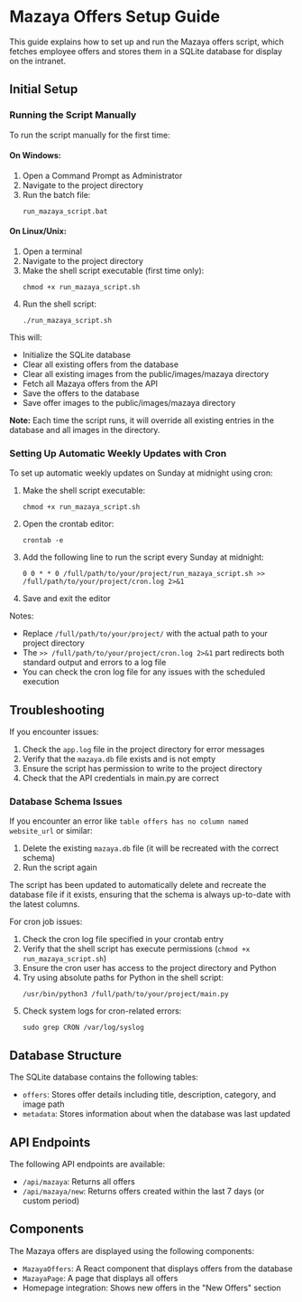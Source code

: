 # Mazaya Offers Setup Guide

This guide explains how to set up and run the Mazaya offers script, which fetches employee offers and stores them in a SQLite database for display on the intranet.

## Initial Setup

### Running the Script Manually

To run the script manually for the first time:

#### On Windows:

1. Open a Command Prompt as Administrator
2. Navigate to the project directory
3. Run the batch file:
   ```
   run_mazaya_script.bat
   ```

#### On Linux/Unix:

1. Open a terminal
2. Navigate to the project directory
3. Make the shell script executable (first time only):
   ```
   chmod +x run_mazaya_script.sh
   ```
4. Run the shell script:
   ```
   ./run_mazaya_script.sh
   ```

This will:
- Initialize the SQLite database
- Clear all existing offers from the database
- Clear all existing images from the public/images/mazaya directory
- Fetch all Mazaya offers from the API
- Save the offers to the database
- Save offer images to the public/images/mazaya directory

**Note:** Each time the script runs, it will override all existing entries in the database and all images in the directory.

### Setting Up Automatic Weekly Updates with Cron

To set up automatic weekly updates on Sunday at midnight using cron:

1. Make the shell script executable:
   ```
   chmod +x run_mazaya_script.sh
   ```

2. Open the crontab editor:
   ```
   crontab -e
   ```

3. Add the following line to run the script every Sunday at midnight:
   ```
   0 0 * * 0 /full/path/to/your/project/run_mazaya_script.sh >> /full/path/to/your/project/cron.log 2>&1
   ```

4. Save and exit the editor

Notes:
- Replace `/full/path/to/your/project/` with the actual path to your project directory
- The `>> /full/path/to/your/project/cron.log 2>&1` part redirects both standard output and errors to a log file
- You can check the cron log file for any issues with the scheduled execution

## Troubleshooting

If you encounter issues:

1. Check the `app.log` file in the project directory for error messages
2. Verify that the `mazaya.db` file exists and is not empty
3. Ensure the script has permission to write to the project directory
4. Check that the API credentials in main.py are correct

### Database Schema Issues

If you encounter an error like `table offers has no column named website_url` or similar:

1. Delete the existing `mazaya.db` file (it will be recreated with the correct schema)
2. Run the script again

The script has been updated to automatically delete and recreate the database file if it exists, ensuring that the schema is always up-to-date with the latest columns.

For cron job issues:

1. Check the cron log file specified in your crontab entry
2. Verify that the shell script has execute permissions (`chmod +x run_mazaya_script.sh`)
3. Ensure the cron user has access to the project directory and Python
4. Try using absolute paths for Python in the shell script:
   ```
   /usr/bin/python3 /full/path/to/your/project/main.py
   ```
5. Check system logs for cron-related errors:
   ```
   sudo grep CRON /var/log/syslog
   ```

## Database Structure

The SQLite database contains the following tables:

- `offers`: Stores offer details including title, description, category, and image path
- `metadata`: Stores information about when the database was last updated

## API Endpoints

The following API endpoints are available:

- `/api/mazaya`: Returns all offers
- `/api/mazaya/new`: Returns offers created within the last 7 days (or custom period)

## Components

The Mazaya offers are displayed using the following components:

- `MazayaOffers`: A React component that displays offers from the database
- `MazayaPage`: A page that displays all offers
- Homepage integration: Shows new offers in the "New Offers" section
